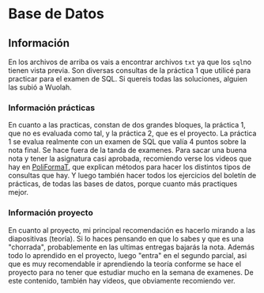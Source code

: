 # Base de Datos

## Información

En los archivos de arriba os vais a encontrar archivos `txt` ya que los `sql`no tienen vista previa. Son diversas consultas de la práctica 1 que utilicé para practicar para el examen de SQL. Si quereis todas las soluciones, alguien las subió a Wuolah.  

### Información prácticas

En cuanto a las practicas, constan de dos grandes bloques, la práctica 1, que no es evaluada como tal, y la práctica 2, que es el proyecto. 
La práctica 1 se evalua realmente con un examen de SQL que valía 4 puntos sobre la nota final. Se hace fuera de la tanda de examenes. Para sacar una buena nota y tener la asignatura casi aprobada, recomiendo verse los videos que hay en [PoliFormaT](https://poliformat.upv.es), que explican métodos para hacer los distintos tipos de consultas que hay. Y luego también hacer todos los ejercicios del boletín de prácticas, de todas las bases de datos, porque cuanto más practiques mejor.

### Información proyecto

En cuanto al proyecto, mi principal recomendación es hacerlo mirando a las diapositivas (teoría). Si lo haces pensando en que lo sabes y que es una "chorrada", probablemente en las ultimas entregas bajarás la nota. 
Además todo lo aprendido en el proyecto, luego "entra" en el segundo parcial, asi que es muy recomendable ir aprendiendo la teoría conforme se hace el proyecto para no tener que estudiar mucho en la semana de examenes. De este contenido, también hay videos, que obviamente recomiendo ver. 
